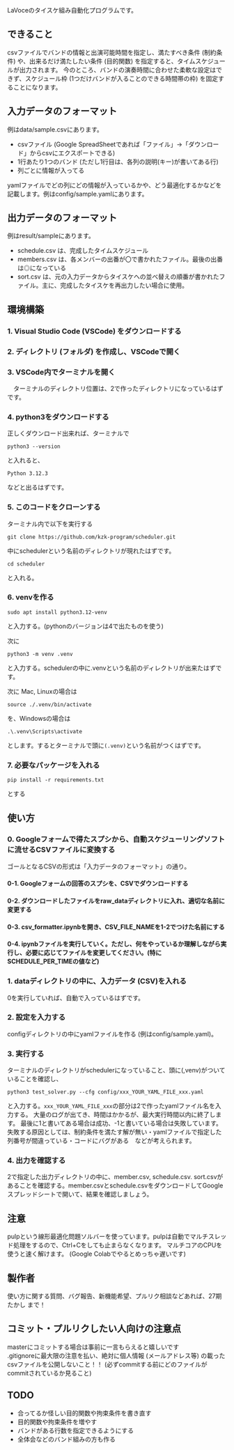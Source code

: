 LaVoceのタイスケ組み自動化プログラムです。

## できること
csvファイルでバンドの情報と出演可能時間を指定し、満たすべき条件 (制約条件) や、出来るだけ満たしたい条件 (目的関数) を指定すると、タイムスケジュールが出力されます。
今のところ、バンドの演奏時間に合わせた柔軟な設定はできず、スケジュール枠 (1つだけバンドが入ることのできる時間帯の枠) を固定することになります。

## 入力データのフォーマット
例はdata/sample.csvにあります。
* csvファイル (Google SpreadSheetであれば「ファイル」->「ダウンロード」からcsvにエクスポートできる)
* 1行あたり1つのバンド (ただし1行目は、各列の説明(キー)が書いてある行)
* 列ごとに情報が入ってる

yamlファイルでどの列にどの情報が入っているかや、どう最適化するかなどを記載します。例はconfig/sample.yamlにあります。

## 出力データのフォーマット
例はresult/sampleにあります。
* schedule.csv は、完成したタイムスケジュール
* members.csv は、各メンバーの出番が〇で書かれたファイル。最後の出番は◎になっている
* sort.csv は、元の入力データからタイスケへの並べ替えの順番が書かれたファイル。主に、完成したタイスケを再出力したい場合に使用。

## 環境構築
### 1. Visual Studio Code (VSCode) をダウンロードする
### 2. ディレクトリ (フォルダ) を作成し、VSCodeで開く
### 3. VSCode内でターミナルを開く
　ターミナルのディレクトリ位置は、2で作ったディレクトリになっているはずです。
### 4. python3をダウンロードする
正しくダウンロード出来れば、ターミナルで
```
python3 --version
```
と入れると、
```
Python 3.12.3
```
などと出るはずです。

### 5. このコードをクローンする
ターミナル内で以下を実行する

```
git clone https://github.com/kzk-program/scheduler.git
```

中にschedulerという名前のディレクトリが現れたはずです。

```
cd scheduler
```
と入れる。


### 6. venvを作る
```
sudo apt install python3.12-venv
```
と入力する。(pythonのバージョンは4で出たものを使う)

次に
```
python3 -m venv .venv
```
と入力する。schedulerの中に.venvという名前のディレクトリが出来たはずです。

次に
Mac, Linuxの場合は
```
source ./.venv/bin/activate
```
を、Windowsの場合は
```
.\.venv\Scripts\activate
```
とします。するとターミナルで頭に```(.venv)```という名前がつくはずです。


### 7. 必要なパッケージを入れる
```
pip install -r requirements.txt
```
とする




## 使い方
### 0. Googleフォームで得たスプシから、自動スケジューリングソフトに流せるCSVファイルに変換する
ゴールとなるCSVの形式は「入力データのフォーマット」の通り。

#### 0-1. Googleフォームの回答のスプシを、CSVでダウンロードする
#### 0-2. ダウンロードしたファイルをraw_dataディレクトリに入れ、適切な名前に変更する
#### 0-3. csv_formatter.ipynbを開き、CSV_FILE_NAMEを1-2でつけた名前にする
#### 0-4. ipynbファイルを実行していく。ただし、何をやっているか理解しながら実行し、必要に応じてファイルを変更してください。(特にSCHEDULE_PER_TIMEの値など)

### 1. dataディレクトリの中に、入力データ (CSV)を入れる
0を実行していれば、自動で入っているはずです。

### 2. 設定を入力する
configディレクトリの中にyamlファイルを作る (例はconfig/sample.yaml)。

### 3. 実行する
ターミナルのディレクトリがschedulerになっていること、頭に(,venv)がついていることを確認し、
```
python3 test_solver.py --cfg config/xxx_YOUR_YAML_FILE_xxx.yaml
```
と入力する。```xxx_YOUR_YAML_FILE_xxx```の部分は2で作ったyamlファイル名を入力する。
大量のログが出てき、時間はかかるが、最大実行時間以内に終了します。
最後に1と書いてある場合は成功、-1と書いている場合は失敗しています。
失敗する原因としては、制約条件を満たす解が無い・yamlファイルで指定した列番号が間違っている・コードにバグがある　などが考えられます。

### 4. 出力を確認する
2で指定した出力ディレクトリの中に、member.csv, schedule.csv. sort.csvがあることを確認する。member.csvとschedule.csvをダウンロードしてGoogleスプレッドシートで開いて、結果を確認しましょう。

## 注意
pulpという線形最適化問題ソルバーを使っています。pulpは自動でマルチスレッド処理をするので、Ctrl+Cをしても止まらなくなります。
マルチコアのCPUを使うと速く解けます。 (Google Colabでやるとめっちゃ遅いです)

## 製作者
使い方に関する質問、バグ報告、新機能希望、プルリク相談などあれば、27期 たかし まで！

## コミット・プルリクしたい人向けの注意点
masterにコミットする場合は事前に一言もらえると嬉しいです<br>
.gitignoreに最大限の注意を払い、絶対に個人情報 (メールアドレス等) の載ったcsvファイルを公開しないこと！！ (必ずcommitする前にどのファイルがcommitされているか見ること)

## TODO
* 合ってるか怪しい目的関数や拘束条件を書き直す
* 目的関数や拘束条件を増やす
* バンドがある行数を指定できるようにする
* 全体会などのバンド組みの方も作る
